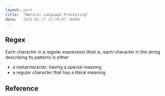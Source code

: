 ```yaml
---
layout: post
title:  "Natural Language Processing"
date:   2021-02-27 22:59:07 +0800
---
```


## Regex

Each character in a regular expression (that is, each character in the string describing its pattern) is either 

- a metacharacter, having a special meaning
- a regular character that has a literal meaning

## Reference
